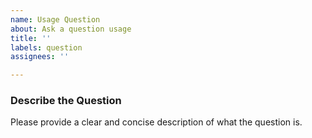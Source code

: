 ```yaml
---
name: Usage Question
about: Ask a question usage
title: ''
labels: question
assignees: ''

---
```


### Describe the Question
Please provide a clear and concise description of what the question is.

